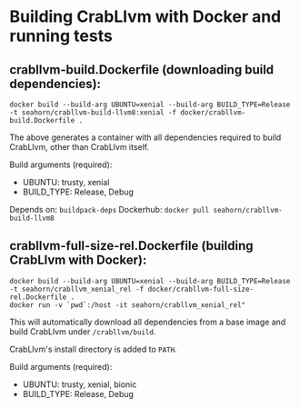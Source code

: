 # Building CrabLlvm with Docker and running tests

## crabllvm-build.Dockerfile (downloading build dependencies):
```shell
docker build --build-arg UBUNTU=xenial --build-arg BUILD_TYPE=Release -t seahorn/crabllvm-build-llvm8:xenial -f docker/crabllvm-build.Dockerfile .
```
The above generates a container with all dependencies required to
build CrabLlvm, other than CrabLlvm itself.

Build arguments (required):
- UBUNTU: trusty, xenial
- BUILD_TYPE: Release, Debug

Depends on: `buildpack-deps`
Dockerhub: `docker pull seahorn/crabllvm-build-llvm8`

## crabllvm-full-size-rel.Dockerfile (building CrabLlvm with Docker):

```shell
docker build --build-arg UBUNTU=xenial --build-arg BUILD_TYPE=Release -t seahorn/crabllvm_xenial_rel -f docker/crabllvm-full-size-rel.Dockerfile .
docker run -v `pwd`:/host -it seahorn/crabllvm_xenial_rel"
```

This will automatically download all dependencies from a base image
and build CrabLlvm under `/crabllvm/build`.

CrabLlvm's install directory is added to `PATH`.

Build arguments (required):
- UBUNTU: trusty, xenial, bionic
- BUILD_TYPE: Release, Debug

